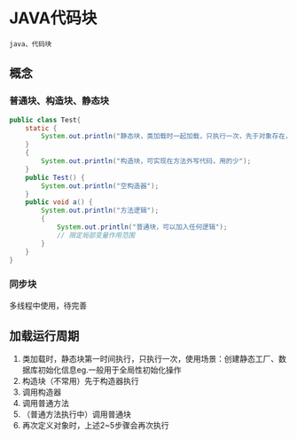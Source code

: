 # JAVA代码块

    java、代码块

## 概念

### 普通块、构造块、静态块

```java
public class Test{
    static {
        System.out.println("静态块，类加载时一起加载，只执行一次，先于对象存在，只能访问静态属性静态方法，创建静态工厂、数据库初始化信息eg.");
    }
    {
        System.out.println("构造块，可实现在方法外写代码，用的少");
    }
    public Test() {
        System.out.println("空构造器");
    }
    public void a() {
        System.out.println("方法逻辑");
        {
            System.out.println("普通块，可以加入任何逻辑");
            // 限定局部变量作用范围
        }
    }
}
```

### 同步块

多线程中使用，待完善

## 加载运行周期

1. 类加载时，静态块第一时间执行，只执行一次，使用场景：创建静态工厂、数据库初始化信息eg.一般用于全局性初始化操作
2. 构造块（不常用）先于构造器执行
3. 调用构造器
4. 调用普通方法
5. （普通方法执行中）调用普通块
6. 再次定义对象时，上述2~5步骤会再次执行

